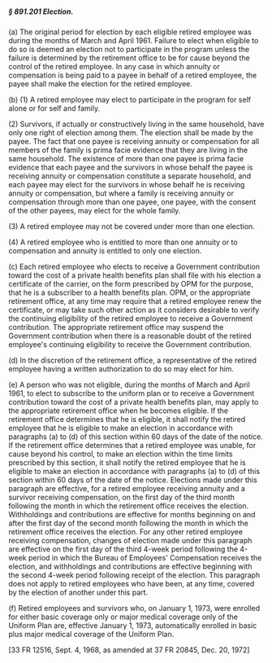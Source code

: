##### § 891.201 Election. #####

(a) The original period for election by each eligible retired employee was during the months of March and April 1961. Failure to elect when eligible to do so is deemed an election not to participate in the program unless the failure is determined by the retirement office to be for cause beyond the control of the retired employee. In any case in which annuity or compensation is being paid to a payee in behalf of a retired employee, the payee shall make the election for the retired employee.

(b) (1) A retired employee may elect to participate in the program for self alone or for self and family.

(2) Survivors, if actually or constructively living in the same household, have only one right of election among them. The election shall be made by the payee. The fact that one payee is receiving annuity or compensation for all members of the family is prima facie evidence that they are living in the same household. The existence of more than one payee is prima facie evidence that each payee and the survivors in whose behalf the payee is receiving annuity or compensation constitute a separate household, and each payee may elect for the survivors in whose behalf he is receiving annuity or compensation, but where a family is receiving annuity or compensation through more than one payee, one payee, with the consent of the other payees, may elect for the whole family.

(3) A retired employee may not be covered under more than one election.

(4) A retired employee who is entitled to more than one annuity or to compensation and annuity is entitled to only one election.

(c) Each retired employee who elects to receive a Government contribution toward the cost of a private health benefits plan shall file with his election a certificate of the carrier, on the form prescribed by OPM for the purpose, that he is a subscriber to a health benefits plan. OPM, or the appropriate retirement office, at any time may require that a retired employee renew the certificate, or may take such other action as it considers desirable to verify the continuing eligibility of the retired employee to receive a Government contribution. The appropriate retirement office may suspend the Government contribution when there is a reasonable doubt of the retired employee's continuing eligibility to receive the Government contribution.

(d) In the discretion of the retirement office, a representative of the retired employee having a written authorization to do so may elect for him.

(e) A person who was not eligible, during the months of March and April 1961, to elect to subscribe to the uniform plan or to receive a Government contribution toward the cost of a private health benefits plan, may apply to the appropriate retirement office when he becomes eligible. If the retirement office determines that he is eligible, it shall notify the retired employee that he is eligible to make an election in accordance with paragraphs (a) to (d) of this section within 60 days of the date of the notice. If the retirement office determines that a retired employee was unable, for cause beyond his control, to make an election within the time limits prescribed by this section, it shall notify the retired employee that he is eligible to make an election in accordance with paragraphs (a) to (d) of this section within 60 days of the date of the notice. Elections made under this paragraph are effective, for a retired employee receiving annuity and a survivor receiving compensation, on the first day of the third month following the month in which the retirement office receives the election. Withholdings and contributions are effective for months beginning on and after the first day of the second month following the month in which the retirement office receives the election. For any other retired employee receiving compensation, changes of election made under this paragraph are effective on the first day of the third 4-week period following the 4-week period in which the Bureau of Employees' Compensation receives the election, and withholdings and contributions are effective beginning with the second 4-week period following receipt of the election. This paragraph does not apply to retired employees who have been, at any time, covered by the election of another under this part.

(f) Retired employees and survivors who, on January 1, 1973, were enrolled for either basic coverage only or major medical coverage only of the Uniform Plan are, effective January 1, 1973, automatically enrolled in basic plus major medical coverage of the Uniform Plan.

[33 FR 12516, Sept. 4, 1968, as amended at 37 FR 20845, Dec. 20, 1972]